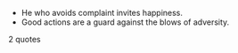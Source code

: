  - He who avoids complaint invites happiness.
 - Good actions are a guard against the blows of adversity.

2 quotes